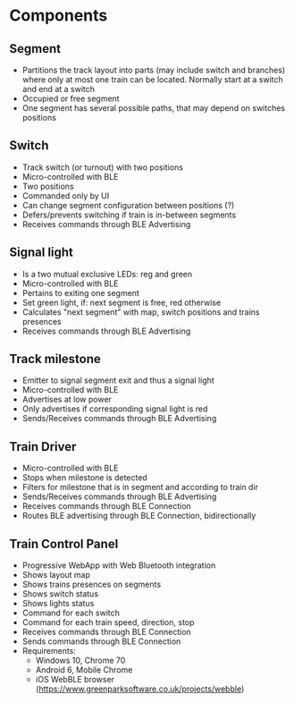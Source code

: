# Components

## Segment
- Partitions the track layout into parts (may include switch and branches) where only at most one train can be located. Normally start at a switch and end at a switch
- Occupied or free segment
- One segment has several possible paths, that may depend on switches positions

## Switch
- Track switch (or turnout) with two positions
- Micro-controlled with BLE
- Two positions
- Commanded only by UI
- Can change segment configuration between positions (?)
- Defers/prevents switching if train is in-between segments
- Receives commands through BLE Advertising

## Signal light
- Is a two mutual exclusive LEDs: reg and green
- Micro-controlled with BLE
- Pertains to exiting one segment
- Set green light, if: next segment is free, red otherwise
- Calculates "next segment" with map, switch positions and trains presences
- Receives commands through BLE Advertising

## Track milestone
- Emitter to signal segment exit and thus a signal light
- Micro-controlled with BLE
- Advertises at low power
- Only advertises if corresponding signal light is red
- Sends/Receives commands through BLE Advertising

## Train Driver
- Micro-controlled with BLE
- Stops when milestone is detected
- Filters for milestone that is in segment and according to train dir
- Sends/Receives commands through BLE Advertising
- Receives commands through BLE Connection
- Routes BLE advertising through BLE Connection, bidirectionally

## Train Control Panel
- Progressive WebApp with Web Bluetooth integration
- Shows layout map
- Shows trains presences on segments
- Shows switch status
- Shows lights status
- Command for each switch
- Command for each train speed, direction, stop
- Receives commands through BLE Connection
- Sends commands through BLE Connection
- Requirements:
  - Windows 10, Chrome 70
  - Android 6, Mobile Chrome
  - iOS WebBLE browser (https://www.greenparksoftware.co.uk/projects/webble)
